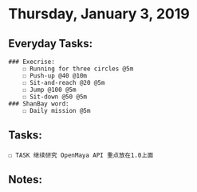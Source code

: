 # Thursday, January 3, 2019

## Everyday Tasks:
    ### Execrise:
        ☐ Running for three circles @5m
        ☐ Push-up @40 @10m
        ☐ Sit-and-reach @20 @5m
        ☐ Jump @100 @5m
        ☐ Sit-down @50 @5m
    ### ShanBay word:
        ☐ Daily mission @5m

## Tasks:
    ☐ TASK 继续研究 OpenMaya API 重点放在1.0上面

## Notes:

